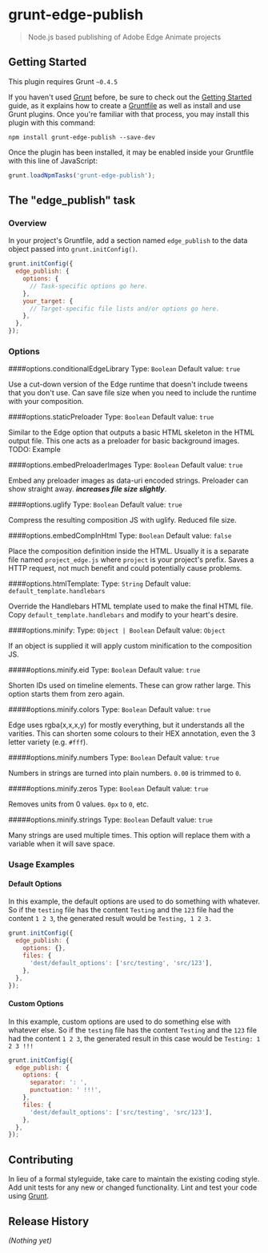 # grunt-edge-publish

> Node.js based publishing of Adobe Edge Animate projects

## Getting Started
This plugin requires Grunt `~0.4.5`

If you haven't used [Grunt](http://gruntjs.com/) before, be sure to check out the [Getting Started](http://gruntjs.com/getting-started) guide, as it explains how to create a [Gruntfile](http://gruntjs.com/sample-gruntfile) as well as install and use Grunt plugins. Once you're familiar with that process, you may install this plugin with this command:

```shell
npm install grunt-edge-publish --save-dev
```

Once the plugin has been installed, it may be enabled inside your Gruntfile with this line of JavaScript:

```js
grunt.loadNpmTasks('grunt-edge-publish');
```

## The "edge_publish" task

### Overview
In your project's Gruntfile, add a section named `edge_publish` to the data object passed into `grunt.initConfig()`.

```js
grunt.initConfig({
  edge_publish: {
    options: {
      // Task-specific options go here.
    },
    your_target: {
      // Target-specific file lists and/or options go here.
    },
  },
});
```

### Options

####options.conditionalEdgeLibrary
Type: `Boolean`
Default value: `true`

Use a cut-down version of the Edge runtime that doesn't include tweens that you don't use. Can save file size when you need to include the runtime with your composition.

####options.staticPreloader
Type: `Boolean`
Default value: `true`

Similar to the Edge option that outputs a basic HTML skeleton in the HTML output file. This one acts as a preloader for basic background images.
TODO: Example

####options.embedPreloaderImages
Type: `Boolean`
Default value: `true`

Embed any preloader images as data-uri encoded strings. Preloader can show straight away. ***increases file size slightly***.

####options.uglify
Type: `Boolean`
Default value: `true`

Compress the resulting composition JS with uglify. Reduced file size.

####options.embedCompInHtml
Type: `Boolean`
Default value: `false`

Place the composition definition inside the HTML. Usually it is a separate file named `project_edge.js` where `project` is your project's prefix. Saves a HTTP request, not much benefit and could potentially cause problems.

####options.htmlTemplate:
Type: `String`
Default value: `default_template.handlebars`

Override the Handlebars HTML template used to make the final HTML file. Copy `default_template.handlebars` and modify to your heart's desire.

####options.minify:
Type: `Object | Boolean`
Default value: `Object`

If an object is supplied it will apply custom minification to the composition JS.

#####options.minify.eid
Type: `Boolean`
Default value: `true`

Shorten IDs used on timeline elements. These can grow rather large. This option starts them from zero again.

#####options.minify.colors
Type: `Boolean`
Default value: `true`

Edge uses rgba(x,x,x,y) for mostly everything, but it understands all the varities. This can shorten some colours to their HEX annotation, even the 3 letter variety (e.g. `#fff`).

#####options.minify.numbers
Type: `Boolean`
Default value: `true`

Numbers in strings are turned into plain numbers. `0.00` is trimmed to `0`.

#####options.minify.zeros
Type: `Boolean`
Default value: `true`

Removes units from 0 values. `0px` to `0`, etc.

#####options.minify.strings
Type: `Boolean`
Default value: `true`

Many strings are used multiple times. This option will replace them with a variable when it will save space.


### Usage Examples

#### Default Options
In this example, the default options are used to do something with whatever. So if the `testing` file has the content `Testing` and the `123` file had the content `1 2 3`, the generated result would be `Testing, 1 2 3.`

```js
grunt.initConfig({
  edge_publish: {
    options: {},
    files: {
      'dest/default_options': ['src/testing', 'src/123'],
    },
  },
});
```

#### Custom Options
In this example, custom options are used to do something else with whatever else. So if the `testing` file has the content `Testing` and the `123` file had the content `1 2 3`, the generated result in this case would be `Testing: 1 2 3 !!!`

```js
grunt.initConfig({
  edge_publish: {
    options: {
      separator: ': ',
      punctuation: ' !!!',
    },
    files: {
      'dest/default_options': ['src/testing', 'src/123'],
    },
  },
});
```

## Contributing
In lieu of a formal styleguide, take care to maintain the existing coding style. Add unit tests for any new or changed functionality. Lint and test your code using [Grunt](http://gruntjs.com/).

## Release History
_(Nothing yet)_
